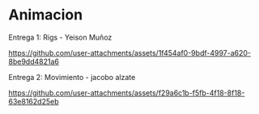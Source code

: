 # Animacion

Entrega 1: Rigs - Yeison Muñoz




https://github.com/user-attachments/assets/1f454af0-9bdf-4997-a620-8be9dd4821a6





Entrega 2: Movimiento - jacobo alzate



https://github.com/user-attachments/assets/f29a6c1b-f5fb-4f18-8f18-63e8162d25eb





